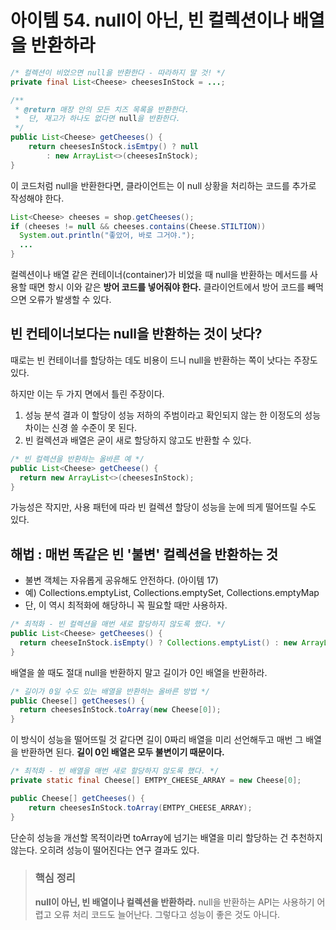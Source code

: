 # 아이템 54. null이 아닌, 빈 컬렉션이나 배열을 반환하라

```Java
/* 컬렉션이 비었으면 null을 반환한다 - 따라하지 말 것! */
private final List<Cheese> cheesesInStock = ...;

/**
 * @return 매장 안의 모든 치즈 목록을 반환한다.
 * 	단, 재고가 하나도 없다면 null을 반환한다.
 */
public List<Cheese> getCheeses() {
	return cheesesInStock.isEmtpy() ? null
		: new ArrayList<>(cheesesInStock);
}
```
이 코드처럼 null을 반환한다면, 클라이언트는 이 null 상황을 처리하는 코드를 추가로 작성해야 한다.  

```Java
List<Cheese> cheeses = shop.getCheeses();
if (cheeses != null && cheeses.contains(Cheese.STILTION))
  System.out.println("좋았어, 바로 그거야.");
  ...
}
```
컬렉션이나 배열 같은 컨테이너(container)가 비었을 때 null을 반환하는 메서드를 사용할 때면 항시 이와 같은 **방어 코드를 넣어줘야 한다.**
클라이언트에서 방어 코드를 빼먹으면 오류가 발생할 수 있다.

## 빈 컨테이너보다는 null을 반환하는 것이 낫다?
때로는 빈 컨테이너를 할당하는 데도 비용이 드니 null을 반환하는 쪽이 낫다는 주장도 있다.  
  
하지만 이는 두 가지 면에서 틀린 주장이다.
1. 성능 분석 결과 이 할당이 성능 저하의 주범이라고 확인되지 않는 한 이정도의 성능 차이는 신경 쓸 수준이 못 된다.
2. 빈 컬렉션과 배열은 굳이 새로 할당하지 않고도 반환할 수 있다.  

```Java
/* 빈 컬렉션을 반환하는 올바른 예 */
public List<Cheese> getCheese() {
  return new ArrayList<>(cheesesInStock);
}
```
가능성은 작지만, 사용 패턴에 따라 빈 컬렉션 할당이 성능을 눈에 띄게 떨어뜨릴 수도 있다. 

## 해법 : 매번 똑같은 빈 '불변' 컬렉션을 반환하는 것
- 불변 객체는 자유롭게 공유해도 안전하다. (아이템 17)
- 예) Collections.emptyList, Collections.emptySet, Collections.emptyMap
- 단, 이 역시 최적화에 해당하니 꼭 필요할 때만 사용하자.

```Java
/* 최적화 - 빈 컬렉션을 매번 새로 할당하지 않도록 했다. */
public List<Cheese> getCheeses() {
  return cheeseInStock.isEmpty() ? Collections.emptyList() : new ArrayList<>(cheesesInStock);          
}
```

배열을 쓸 때도 절대 null을 반환하지 말고 길이가 0인 배열을 반환하라.  
```Java
/* 길이가 0일 수도 있는 배열을 반환하는 올바른 방법 */
public Cheese[] getCheeses() {
  return cheesesInStock.toArray(new Cheese[0]);
}
```
이 방식이 성능을 떨어뜨릴 것 같다면 길이 0짜리 배열을 미리 선언해두고 매번 그 배열을 반환하면 된다. **길이 0인 배열은 모두 불변이기 때문이다.**

```Java
/* 최적화 - 빈 배열을 매번 새로 할당하지 않도록 했다. */
private static final Cheese[] EMTPY_CHEESE_ARRAY = new Cheese[0];

public Cheese[] getCheeses() {	
	return cheesesInStock.toArray(EMTPY_CHEESE_ARRAY);
}
```
단순히 성능을 개선할 목적이라면 toArray에 넘기는 배열을 미리 할당하는 건 추천하지 않는다. 오히려 성능이 떨어진다는 연구 결과도 있다.  

> ### 핵심 정리
> **null이 아닌, 빈 배열이나 컬렉션을 반환하라.** null을 반환하는 API는 사용하기 어렵고 오류 처리 코드도 늘어난다. 그렇다고 성능이 좋은 것도 아니다.
